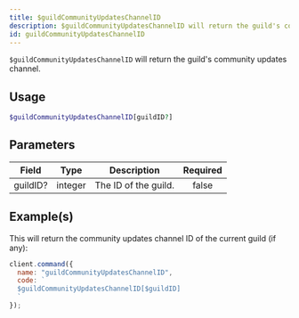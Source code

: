 ```yaml
---
title: $guildCommunityUpdatesChannelID
description: $guildCommunityUpdatesChannelID will return the guild's community updates channel.
id: guildCommunityUpdatesChannelID
---
```


`$guildCommunityUpdatesChannelID` will return the guild's community updates channel.

## Usage

```php
$guildCommunityUpdatesChannelID[guildID?]
```

## Parameters

| Field    | Type    | Description          | Required |
| -------- | ------- | -------------------- | :------: |
| guildID? | integer | The ID of the guild. |  false   |

## Example(s)

This will return the community updates channel ID of the current guild (if any):

```javascript
client.command({
  name: "guildCommunityUpdatesChannelID",
  code: `
  $guildCommunityUpdatesChannelID[$guildID]
  `
});
```
